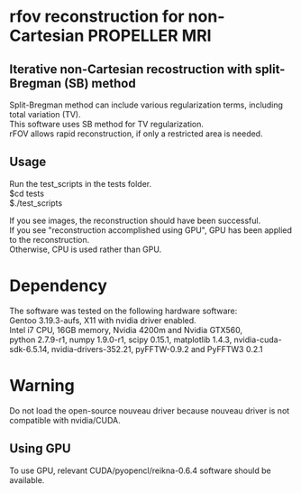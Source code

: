 # rfov reconstruction for non-Cartesian PROPELLER MRI

## Iterative non-Cartesian recostruction with split-Bregman (SB) method
Split-Bregman method can include various regularization terms, including total variation (TV).   
This software uses SB method for TV regularization.    
rFOV allows rapid reconstruction, if only a restricted area is needed.    

## Usage
Run the test_scripts in the tests folder.   
$cd tests  
$./test_scripts  

If you see images, the reconstruction should have been successful.   
If you see "reconstruction accomplished using GPU", GPU has been applied to the reconstruction.  
Otherwise, CPU is used rather than GPU.   

# Dependency
The software was tested on the following hardware software:   
Gentoo 3.19.3-aufs, X11 with nvidia driver enabled.    
Intel i7 CPU, 16GB memory, Nvidia 4200m and Nvidia GTX560,   
python 2.7.9-r1, numpy 1.9.0-r1, scipy 0.15.1, matplotlib 1.4.3, nvidia-cuda-sdk-6.5.14, nvidia-drivers-352.21, pyFFTW-0.9.2 and PyFFTW3 0.2.1   

# Warning
Do not load the open-source nouveau driver because nouveau driver is not compatible with nvidia/CUDA. 


## Using GPU
To use GPU, relevant CUDA/pyopencl/reikna-0.6.4 software should be available.  
	
